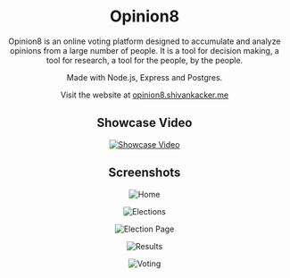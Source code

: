 <center>

# Opinion8

Opinion8 is an online voting platform designed to accumulate and analyze opinions from a large number of people. It is a tool for decision making, a tool for research, a tool for the people, by the people.

Made with Node.js, Express and Postgres.

Visit the website at [opinion8.shivankacker.me](https://opinion8.shivankacker.me)

## Showcase Video
    
[![Showcase Video](https://media.discordapp.net/attachments/656529142166323202/1056149771179544616/image.png?width=1173&height=585)](https://clipchamp.com/watch/8teWslXJY9R/embed)

## Screenshots

![Home](https://media.discordapp.net/attachments/656529142166323202/1056149771179544616/image.png?width=1173&height=585)

![Elections](https://media.discordapp.net/attachments/656529142166323202/1056150489064026153/image.png?width=1173&height=585)

![Election Page](https://media.discordapp.net/attachments/656529142166323202/1056150612674359336/image.png?width=1173&height=585)

![Results](https://media.discordapp.net/attachments/656529142166323202/1056152412022378546/image.png?width=1173&height=585)

![Voting](https://media.discordapp.net/attachments/656529142166323202/1056152563516440586/image.png?width=1173&height=585)
</center>